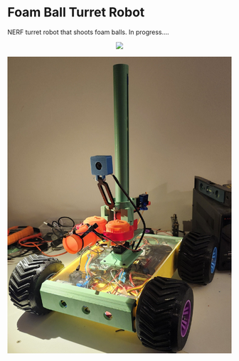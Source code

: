 # Foam Ball Turret Robot
NERF turret robot that shoots foam balls. In progress....

<p align='center'>
    <img src=docs/images/stroam_manual_demo.gif width="600">
</p>
<p align='center'>
    <img src=docs/images/bot_pic.jpg width="600">
</p>
